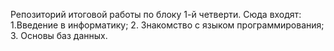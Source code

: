Репозиторий итоговой работы по блоку 1-й четверти.
Сюда входят:
1.Введение в информатику;
2. Знакомство с языком программирования;
3. Основы баз данных.